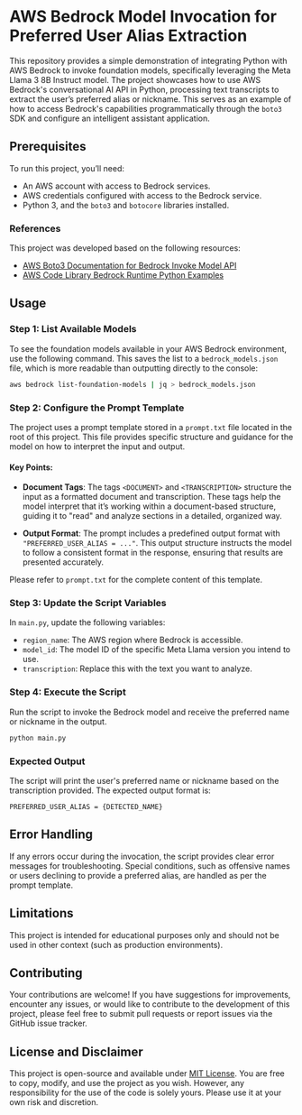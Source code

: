 # AWS Bedrock Model Invocation for Preferred User Alias Extraction

This repository provides a simple demonstration of integrating Python with AWS Bedrock to invoke foundation models, specifically leveraging the Meta Llama 3 8B Instruct model. The project showcases how to use AWS Bedrock's conversational AI API in Python, processing text transcripts to extract the user’s preferred alias or nickname. This serves as an example of how to access Bedrock's capabilities programmatically through the `boto3` SDK and configure an intelligent assistant application.
## Prerequisites

To run this project, you’ll need:
- An AWS account with access to Bedrock services.
- AWS credentials configured with access to the Bedrock service.
- Python 3, and the `boto3` and `botocore` libraries installed.

### References

This project was developed based on the following resources:
- [AWS Boto3 Documentation for Bedrock Invoke Model API](https://boto3.amazonaws.com/v1/documentation/api/latest/reference/services/bedrock-runtime/client/invoke_model.html)
- [AWS Code Library Bedrock Runtime Python Examples](https://docs.aws.amazon.com/code-library/latest/ug/python_3_bedrock-runtime_code_examples.html)

## Usage

### Step 1: List Available Models

To see the foundation models available in your AWS Bedrock environment, use the following command. This saves the list to a `bedrock_models.json` file, which is more readable than outputting directly to the console:

```bash
aws bedrock list-foundation-models | jq > bedrock_models.json
```

### Step 2: Configure the Prompt Template

The project uses a prompt template stored in a `prompt.txt` file located in the root of this project. This file provides specific structure and guidance for the model on how to interpret the input and output. 

#### Key Points:
- **Document Tags**: The tags `<DOCUMENT>` and `<TRANSCRIPTION>` structure the input as a formatted document and transcription. These tags help the model interpret that it’s working within a document-based structure, guiding it to "read" and analyze sections in a detailed, organized way.
  
- **Output Format**: The prompt includes a predefined output format with `"PREFERRED_USER_ALIAS = ..."`. This output structure instructs the model to follow a consistent format in the response, ensuring that results are presented accurately.

Please refer to `prompt.txt` for the complete content of this template.

### Step 3: Update the Script Variables

In `main.py`, update the following variables:

- `region_name`: The AWS region where Bedrock is accessible.
- `model_id`: The model ID of the specific Meta Llama version you intend to use.
- `transcription`: Replace this with the text you want to analyze.

### Step 4: Execute the Script

Run the script to invoke the Bedrock model and receive the preferred name or nickname in the output.

```bash
python main.py
```

### Expected Output

The script will print the user's preferred name or nickname based on the transcription provided. The expected output format is:

```plaintext
PREFERRED_USER_ALIAS = {DETECTED_NAME}
```

## Error Handling

If any errors occur during the invocation, the script provides clear error messages for troubleshooting. Special conditions, such as offensive names or users declining to provide a preferred alias, are handled as per the prompt template.

## Limitations

This project is intended for educational purposes only and should not be used in other context (such as production environments).

## Contributing

Your contributions are welcome! If you have suggestions for improvements, encounter any issues, or would like to contribute to the development of this project, please feel free to submit pull requests or report issues via the GitHub issue tracker.

## License and Disclaimer

This project is open-source and available under [MIT License](https://opensource.org/licenses/MIT). You are free to copy, modify, and use the project as you wish. However, any responsibility for the use of the code is solely yours. Please use it at your own risk and discretion.
